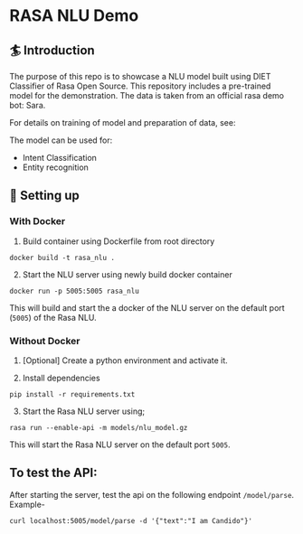 # RASA NLU Demo

## :surfer: Introduction

The purpose of this repo is to showcase a NLU model built using DIET Classifier of Rasa Open Source. This repository includes a pre-trained model for the demonstration. The data is taken from an official rasa demo bot: Sara.

For details on training of model and preparation of data, see:

The model can be used for:

-   Intent Classification
-   Entity recognition

## 👷‍ Setting up

### With Docker

1. Build container using Dockerfile from root directory

```
docker build -t rasa_nlu .
```

2. Start the NLU server using newly build docker container

```
docker run -p 5005:5005 rasa_nlu
```

This will build and start the a docker of the NLU server on the default port (`5005`) of the Rasa NLU.

### Without Docker

1. [Optional] Create a python environment and activate it.

2. Install dependencies

```
pip install -r requirements.txt
```

3. Start the Rasa NLU server using;

```
rasa run --enable-api -m models/nlu_model.gz
```

This will start the Rasa NLU server on the default port `5005`.

## To test the API:

After starting the server, test the api on the following endpoint `/model/parse`. Example-

```
curl localhost:5005/model/parse -d '{"text":"I am Candido"}'
```

